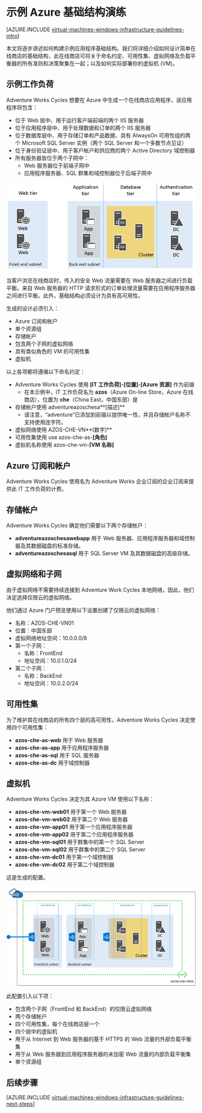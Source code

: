 <properties
	pageTitle="示例基础结构演练 | Azure"
	description="了解用于在 Azure 中部署示例基础结构的关键设计和实施准则。"
	documentationCenter=""
	services="virtual-machines-windows"
	authors="iainfoulds"
	manager="timlt"
	editor=""
	tags="azure-resource-manager"/>

<tags
	ms.service="virtual-machines-windows"
	ms.date="07/01/2016"
	wacn.date="08/08/2016"/>

# 示例 Azure 基础结构演练

[AZURE.INCLUDE [virtual-machines-windows-infrastructure-guidelines-intro](../includes/virtual-machines-windows-infrastructure-guidelines-intro.md)]

本文将逐步讲述如何构建示例应用程序基础结构。我们将详细介绍如何设计简单在线商店的基础结构，此在线商店可将关于命名约定、可用性集、虚拟网络及负载平衡器的所有准则和决策聚集在一起；以及如何实际部署你的虚拟机 (VM)。


## 示例工作负荷

Adventure Works Cycles 想要在 Azure 中生成一个在线商店应用程序，该应用程序将包含：

- 位于 Web 层中、用于运行客户端前端的两个 IIS 服务器
- 位于应用程序层中、用于处理数据和订单的两个 IIS 服务器
- 位于数据库层中、用于存储订单和产品数据、具有 AlwaysOn 可用性组的两个 Microsoft SQL Server 实例（两个 SQL Server 和一个多数节点见证）
- 位于身份验证层中、用于客户帐户和供应商的两个 Active Directory 域控制器
- 所有服务器皆位于两个子网中：
	- Web 服务器位于前端子网中
	- 应用程序服务器、SQL 群集和域控制器位于后端子网中

![不同应用程序基础结构层的关系图](./media/virtual-machines-common-infrastructure-service-guidelines/example-tiers.png)

当客户浏览在线商店时，传入的安全 Web 流量需要在 Web 服务器之间进行负载平衡。来自 Web 服务器的 HTTP 请求形式的订单处理流量需要在应用程序服务器之间进行平衡。此外，基础结构必须设计为具有高可用性。

生成的设计必须引入：

- Azure 订阅和帐户
- 单个资源组
- 存储帐户
- 包含两个子网的虚拟网络
- 具有类似角色的 VM 的可用性集
- 虚拟机

以上各项都将遵循以下命名约定：

- Adventure Works Cycles 使用 **[IT 工作负荷]-[位置]-[Azure 资源]** 作为前缀
	- 在本示例中，IT 工作负荷名为 **azos**（Azure On-line Store，Azure 在线商店），位置为 **che**（China East，中国东部）是
- 存储帐户使用 adventureazoschesa**[描述]**
	- 请注意，“adventure”已添加到前缀以提供唯一性，并且存储帐户名称不支持使用连字符。
- 虚拟网络使用 AZOS-CHE-VN**[数字]**
- 可用性集使用 use azos-che-as-**[角色]**
- 虚拟机名称使用 azos-che-vm-**[VM 名称]**


## Azure 订阅和帐户

Adventure Works Cycles 使用名为 Adventure Works 企业订阅的企业订阅来提供此 IT 工作负荷的计费。


## 存储帐户

Adventure Works Cycles 确定他们需要以下两个存储帐户：

- **adventureazoschesawebapp** 用于 Web 服务器、应用程序服务器和域控制器及其数据磁盘的标准存储。
- **adventureazoschesasql** 用于 SQL Server VM 及其数据磁盘的高级存储。


## 虚拟网络和子网

由于虚拟网络不需要持续连接到 Adventure Work Cycles 本地网络，因此，他们决定选择仅限云的虚拟网络。

他们通过 Azure 门户预览使用以下设置创建了仅限云的虚拟网络：

- 名称：AZOS-CHE-VN01
- 位置：中国东部
- 虚拟网络地址空间：10.0.0.0/8
- 第一个子网：
	- 名称：FrontEnd
	- 地址空间：10.0.1.0/24
- 第二个子网：
	- 名称：BackEnd
	- 地址空间：10.0.2.0/24


## 可用性集

为了维护其在线商店的所有四个层的高可用性，Adventure Works Cycles 决定使用四个可用性集：

- **azos-che-as-web** 用于 Web 服务器
- **azos-che-as-app** 用于应用程序服务器
- **azos-che-as-sql** 用于 SQL 服务器
- **azos-che-as-dc** 用于域控制器


## 虚拟机

Adventure Works Cycles 决定为其 Azure VM 使用以下名称：

- **azos-che-vm-web01** 用于第一个 Web 服务器
- **azos-che-vm-web02** 用于第二个 Web 服务器
- **azos-che-vm-app01** 用于第一个应用程序服务器
- **azos-che-vm-app02** 用于第二个应用程序服务器
- **azos-che-vm-sql01** 用于群集中的第一个 SQL Server
- **azos-che-vm-sql02** 用于群集中的第二个 SQL Server
- **azos-che-vm-dc01** 用于第一个域控制器
- **azos-che-vm-dc02** 用于第二个域控制器

这是生成的配置。

![在 Azure 中部署的最终应用程序基础结构](./media/virtual-machines-common-infrastructure-service-guidelines/example-config.png)

此配置引入以下项：

- 包含两个子网（FrontEnd 和 BackEnd）的仅限云虚拟网络
- 两个存储帐户
- 四个可用性集，每个在线商店层一个
- 四个层中的虚拟机
- 用于从 Internet 到 Web 服务器的基于 HTTPS 的 Web 流量的外部负载平衡集
- 用于从 Web 服务器到应用程序服务器的未加密 Web 流量的内部负载平衡集
- 单个资源组


## <a name="next-steps"></a> 后续步骤

[AZURE.INCLUDE [virtual-machines-windows-infrastructure-guidelines-next-steps](../includes/virtual-machines-windows-infrastructure-guidelines-next-steps.md)]

<!---HONumber=Mooncake_0801_2016-->
